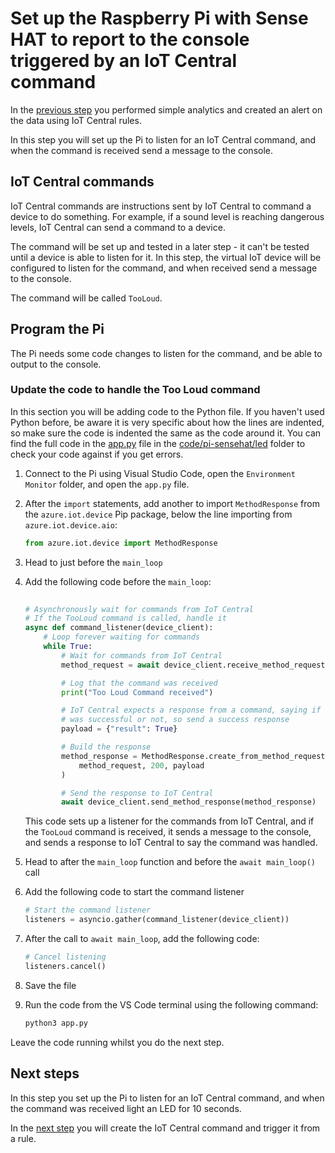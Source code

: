 # Set up the Raspberry Pi with Sense HAT to report to the console triggered by an IoT Central command

In the [previous step](./rules.md) you performed simple analytics and created an alert on the data using IoT Central rules.

In this step you will set up the Pi to listen for an IoT Central command, and when the command is received send a message to the console.

## IoT Central commands

IoT Central commands are instructions sent by IoT Central to command a device to do something. For example, if a sound level is reaching dangerous levels, IoT Central can send a command to a device.

The command will be set up and tested in a later step - it can't be tested until a device is able to listen for it. In this step, the virtual IoT device will be configured to listen for the command, and when received send a message to the console.

The command will be called `TooLoud`.


## Program the Pi

The Pi needs some code changes to listen for the command, and be able to output to the console.

### Update the code to handle the Too Loud command

In this section you will be adding code to the Python file. If you haven't used Python before, be aware it is very specific about how the lines are indented, so make sure the code is indented the same as the code around it. You can find the full code in the [app.py](../code/pi-sensehat/led/app.py) file in the [code/pi-sensehat/led](../code/pi-sensehat/led) folder to check your code against if you get errors.

1. Connect to the Pi using Visual Studio Code, open the `Environment Monitor` folder, and open the `app.py` file.

1. After the `import` statements, add another to import `MethodResponse` from the `azure.iot.device` Pip package, below the line importing from `azure.iot.device.aio`:

    ```python
    from azure.iot.device import MethodResponse
    ```

1. Head to just before the `main_loop`

1. Add the following code before the `main_loop`:

    ```python
  
    # Asynchronously wait for commands from IoT Central
    # If the TooLoud command is called, handle it
    async def command_listener(device_client):
        # Loop forever waiting for commands
        while True:
            # Wait for commands from IoT Central
            method_request = await device_client.receive_method_request("TooLoud")

            # Log that the command was received
            print("Too Loud Command received")

            # IoT Central expects a response from a command, saying if the call
            # was successful or not, so send a success response
            payload = {"result": True}

            # Build the response
            method_response = MethodResponse.create_from_method_request(
                method_request, 200, payload
            )

            # Send the response to IoT Central
            await device_client.send_method_response(method_response)
    ```

    This code sets up a listener for the commands from IoT Central, and if the `TooLoud` command is received, it sends a message to the console, and sends a response to IoT Central to say the command was handled.

1. Head to after the `main_loop` function and before the `await main_loop()` call

1. Add the following code to start the command listener

    ```python
    # Start the command listener
    listeners = asyncio.gather(command_listener(device_client))
    ```

1. After the call to `await main_loop`, add the following code:

    ```python
    # Cancel listening
    listeners.cancel()
    ```

1. Save the file

1. Run the code from the VS Code terminal using the following command:

    ```sh
    python3 app.py
    ```
Leave the code running whilst you do the next step.

## Next steps

In this step you set up the Pi to listen for an IoT Central command, and when the command was received light an LED for 10 seconds.

In the [next step](./rules-command.md) you will create the IoT Central command and trigger it from a rule.

